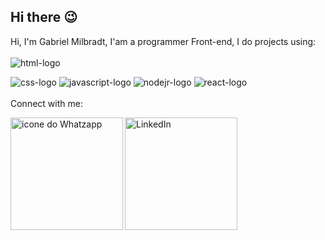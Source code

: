 ## Hi there 😉

Hi, I'm Gabriel Milbradt, I'am a programmer Front-end, I do projects using:
<br>
<br>
<img src="https://img.shields.io/badge/HTML-239120?style=for-the-badge&logo=html5&logoColor=white" alt="html-logo" />

<img src="https://img.shields.io/badge/CSS-239120?&style=for-the-badge&logo=css3&logoColor=white" alt="css-logo" />

<img src="https://img.shields.io/badge/JavaScript-F7DF1E?style=for-the-badge&logo=javascript&logoColor=black" alt="javascript-logo" />

<img src="https://img.shields.io/badge/Node.js-43853D?style=for-the-badge&logo=node.js&logoColor=white" alt="nodejr-logo" />

<img src="https://img.shields.io/badge/React-20232A?style=for-the-badge&logo=react&logoColor=61DAFB" alt="react-logo" />

<br>

<br>
Connect with me:
<br>
<p>
  <a href="https://wa.me/5521985607704">
  <img align="left" alt="icone do Whatzapp" width="180px" src="https://img.shields.io/badge/WhatsApp-25D366?style=for-the-badge&logo=whatsapp&logoColor=white" />
  </a> 
  <a href="www.linkedin.com/in/gabriel-milbradt">
  <img align="left" alt="LinkedIn" width="180px" src="https://img.shields.io/badge/LinkedIn-0077B5?style=for-the-badge&logo=linkedin&logoColor=white" />
  </a>
</p>
<br>
<br>


